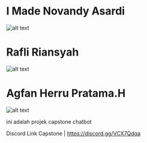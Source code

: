 # I Made Novandy Asardi
![alt text](https://github.com/agfanpratama/kepston_chatbot/blob/main/foto/foto%20made.png?raw=true)

# Rafli Riansyah
![alt text](https://github.com/agfanpratama/kepston_chatbot/blob/main/foto/foto%20rafli.pngraw=true)

# Agfan Herru Pratama.H
![alt text](https://github.com/agfanpratama/kepston_chatbot/blob/main/foto/foto%20agfan.pngraw=true)



ini adalah projek capstone chatbot

Discord Link Capstone | https://discord.gg/VCX7Qdqa

